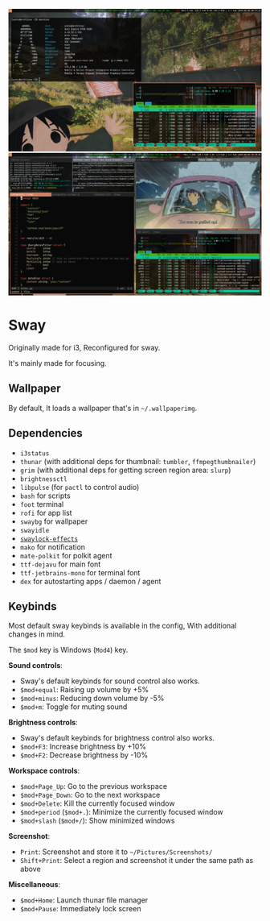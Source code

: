![Screenshot of sway that i have](sway_screenshot.png)
![Screenshot of me multitasking with sway](sway_screenshot_multitasking.png)

# Sway

Originally made for i3, Reconfigured for sway.

It's mainly made for focusing.

## Wallpaper

By default, It loads a wallpaper that's in `~/.wallpaperimg`.

## Dependencies

- `i3status`
- `thunar` (with additional deps for thumbnail: `tumbler`, `ffmpegthumbnailer`)
- `grim` (with additional deps for getting screen region area: `slurp`)
- `brightnessctl`
- `libpulse` (for `pactl` to control audio)
- `bash` for scripts
- `foot` terminal
- `rofi` for app list
- `swaybg` for wallpaper
- `swayidle`
- [`swaylock-effects`](https://github.com/mortie/swaylock-effects)
- `mako` for notification
- `mate-polkit` for polkit agent
- `ttf-dejavu` for main font
- `ttf-jetbrains-mono` for terminal font
- `dex` for autostarting apps / daemon / agent

## Keybinds

Most default sway keybinds is available in the config, With additional changes in mind.

The `$mod` key is Windows (`Mod4`) key.

**Sound controls**:
- Sway's default keybinds for sound control also works.
- `$mod+equal`: Raising up volume by +5%
- `$mod+minus`: Reducing down volume by -5%
- `$mod+m`: Toggle for muting sound

**Brightness controls**:
- Sway's default keybinds for brightness control also works.
- `$mod+F3`: Increase brightness by +10%
- `$mod+F2`: Decrease brightness by -10%

**Workspace controls**:
- `$mod+Page_Up`: Go to the previous workspace
- `$mod+Page_Down`: Go to the next workspace
- `$mod+Delete`: Kill the currently focused window
- `$mod+period` (`$mod+.`): Minimize the currently focused window
- `$mod+slash` (`$mod+/`): Show minimized windows

**Screenshot**:
- `Print`: Screenshot and store it to `~/Pictures/Screenshots/`
- `Shift+Print`: Select a region and screenshot it under the same path as above 

**Miscellaneous**:
- `$mod+Home`: Launch thunar file manager
- `$mod+Pause`: Immediately lock screen

